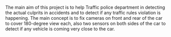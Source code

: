 The main aim of this project is to help Traffic police department in detecting the actual culprits in accidents and to detect if any traffic rules violation is happening. The main concept is to fix cameras on front and rear of the car to cover 180-degree view each, also two sensors on both sides of the car to detect if any vehicle is coming very close to the car.
